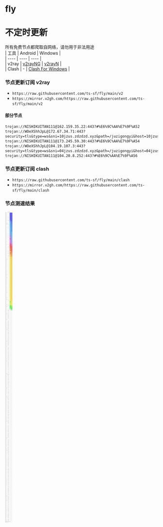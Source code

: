 # fly
# 不定时更新
所有免费节点都爬取自网络，请勿用于非法用途  
|  工具  | Android  | Windows  |  
|  ----  | ----   | ----  |  
| v2ray  | [v2rayNG](https://github.com/2dust/v2rayNG/releases) | [v2rayN](https://github.com/2dust/v2rayN/releases) |  
| Clash  | - | [Clash For Windows](https://github.com/2dust/clashN/releases) | 
  
### 节点更新订阅  v2ray
- `https://raw.githubusercontent.com/ts-sf/fly/main/v2`  
- `https://mirror.v2gh.com/https://raw.githubusercontent.com/ts-sf/fly/main/v2`  

#### 部分节点  
``` 
trojan://NISHIKUITAN111@162.159.35.22:443?#%E6%9C%AA%E7%9F%A52
trojan://WOeXShhJpL@172.67.34.71:443?security=tls&type=ws&sni=10jzus.zdzdzd.xyz&path=/juzigongyi&host=10jzus.zdzdzd.xyz#%E6%9C%AA%E7%9F%A53
trojan://NISHIKUITAN111@173.245.59.30:443?#%E6%9C%AA%E7%9F%A54
trojan://WOeXShhJpL@104.19.107.3:443?security=tls&type=ws&sni=04jzus.zdzdzd.xyz&path=/juzigongyi&host=04jzus.zdzdzd.xyz#%E6%9C%AA%E7%9F%A55
trojan://NISHIKUITAN111@104.20.8.252:443?#%E6%9C%AA%E7%9F%A56
```
### 节点更新订阅  clash
- `https://raw.githubusercontent.com/ts-sf/fly/main/clash`  
- `https://mirror.v2gh.com/https://raw.githubusercontent.com/ts-sf/fly/main/clash`  

### 节点测速结果
![image](traffic.png)
